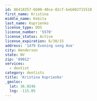 ```yaml
---
id: 86418257-6b00-40ce-82cf-beb602f15510
first_name: Kristina
middle_name: Kobita
last_name: Kuprienko
license_type: DDS
license_number: '5570'
license_status: Active
license_expiration: 6/30/15
address: '1479 Evening song Ave'
city: Henderson
state: NV
zip: '89012'
services:
  - dentist
category: dentists
title: 'Kristina Kuprienko'
_geoloc:
  lat: 36.0246
  lng: -115.05
---
```

